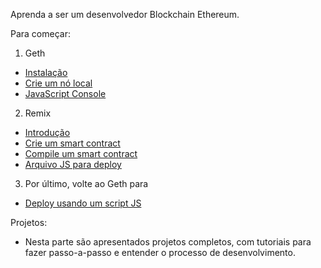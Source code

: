 Aprenda a ser um desenvolvedor Blockchain Ethereum.

Para começar:

1. Geth
  * [Instalação](pt/geth/geth-install.md)
  * [Crie um nó local](pt/geth/geth-local-node.md)
  * [JavaScript Console](pt/geth/geth-console-attach.md)

2. Remix
  * [Introdução](pt/remix/remix-intro.md)
  * [Crie um smart contract](pt/remix/remix-create.md)
  * [Compile um smart contract](pt/remix/remix-compile.md)
  * [Arquivo JS para deploy](pt/remix/remix-create-js-deploy-file.md)

3. Por último, volte ao Geth para
  * [Deploy usando um script JS](pt/geth/geth-deployweb3-remix-js.md)

Projetos: 

- Nesta parte são apresentados projetos completos, com tutoriais para fazer passo-a-passo e entender o processo de desenvolvimento.
